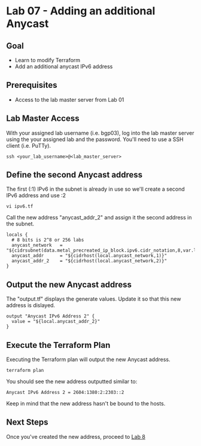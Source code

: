 # Lab 07 - Adding an additional Anycast

## Goal

* Learn to modify Terraform
* Add an additional anycast IPv6 address

## Prerequisites

* Access to the lab master server from Lab 01

## Lab Master Access

With your assigned lab username (i.e. bgp03), log into the lab master server using the your assigned lab and the password. You'll need to use a SSH client (i.e. PuTTy).

```
ssh <your_lab_username>@<lab_master_server>
```

## Define the second Anycast address

The first (:1) IPv6 in the subnet is already in use so we'll create a second IPv6 address and use :2

```
vi ipv6.tf
```

Call the new address "anycast_addr_2" and assign it the second address in the subnet.

```
locals {
  # 8 bits is 2^8 or 256 labs
  anycast_network   = "${cidrsubnet(data.metal_precreated_ip_block.ipv6.cidr_notation,8,var.lab_number)}"
  anycast_addr      = "${cidrhost(local.anycast_network,1)}"
  anycast_addr_2    = "${cidrhost(local.anycast_network,2)}"
}
```

## Output the new Anycast address

The "output.tf" displays the generate values. Update it so that this new address is dislayed.

```
output "Anycast IPv6 Address 2" {
  value = "${local.anycast_addr_2}"
}
```

## Execute the Terraform Plan

Executing the Terraform plan will output the new Anycast address.

```
terraform plan
```

You should see the new address outputted similar to:

```
Anycast IPv6 Address 2 = 2604:1380:2:2303::2
```

Keep in mind that the new address hasn't be bound to the hosts.

## Next Steps

Once you've created the new address, proceed to [Lab 8](Lab08.md)
